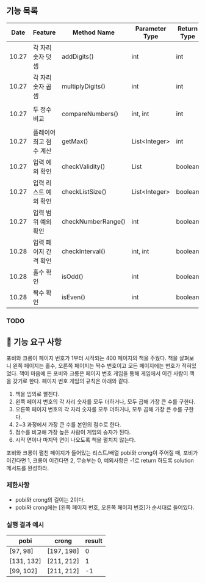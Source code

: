 ## 기능 목록
| Date  | Feature   | Method Name        | Parameter Type  | Return Type | Progress                 |
|-------|-----------|--------------------|-----------------|-------------|--------------------------|
| 10.27 | 각 자리 숫자 덧셈 | addDigits()        | int             | int         | committed                |
| 10.27 | 각 자리 숫자 곱셈 | multiplyDigits()   | int             | int         | committed                |
| 10.27 | 두 정수 비교   | compareNumbers()   | int, int        | int         | replaced with Math.max() |
| 10.27 | 플레이어 최고 점수 계산 | getMax()           | List\<Integer\> | int         | committed                |
| 10.27 | 입력 예외 확인  | checkValidity()    | List<Integer>   | boolean     | committed                |
| 10.27 | 입력 리스트 예외 확인 | checkListSize()    | List\<Integer\> | boolean     | committed                |
| 10.27 | 입력 범위 예외 확인 | checkNumberRange() | int             | boolean     | committed                |
| 10.28 | 입력 페이지 간격 확인 | checkInterval()    | int, int        | boolean     | committed                |
| 10.28 | 홀수 확인     | isOdd()            | int             | boolean     | committed                |
| 10.28 | 짝수 확인     | isEven()           | int             | boolean     | committed                |

### TODO


## 🚀 기능 요구 사항

포비와 크롱이 페이지 번호가 1부터 시작되는 400 페이지의 책을 주웠다. 책을 살펴보니 왼쪽 페이지는 홀수, 오른쪽 페이지는 짝수 번호이고 모든 페이지에는 번호가 적혀있었다. 책이 마음에 든 포비와 크롱은 페이지 번호 게임을 통해 게임에서 이긴 사람이 책을 갖기로 한다. 페이지 번호 게임의 규칙은 아래와 같다.

1. 책을 임의로 펼친다.
2. 왼쪽 페이지 번호의 각 자리 숫자를 모두 더하거나, 모두 곱해 가장 큰 수를 구한다.
3. 오른쪽 페이지 번호의 각 자리 숫자를 모두 더하거나, 모두 곱해 가장 큰 수를 구한다.
4. 2~3 과정에서 가장 큰 수를 본인의 점수로 한다.
5. 점수를 비교해 가장 높은 사람이 게임의 승자가 된다.
6. 시작 면이나 마지막 면이 나오도록 책을 펼치지 않는다.

포비와 크롱이 펼친 페이지가 들어있는 리스트/배열 pobi와 crong이 주어질 때, 포비가 이긴다면 1, 크롱이 이긴다면 2, 무승부는 0, 예외사항은 -1로 return 하도록 solution 메서드를 완성하라.

### 제한사항

- pobi와 crong의 길이는 2이다.
- pobi와 crong에는 [왼쪽 페이지 번호, 오른쪽 페이지 번호]가 순서대로 들어있다.

### 실행 결과 예시

| pobi | crong | result |
| --- | --- | --- |
| [97, 98] | [197, 198] | 0 |
| [131, 132] | [211, 212] | 1 |
| [99, 102] | [211, 212] | -1 |



